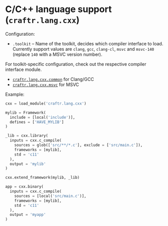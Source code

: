 # C/C++ language support (`craftr.lang.cxx`)

Configuration:

- `.toolkit` &ndash; Name of the toolkit, decides which compiler interface to
  load. Currently support values are `clang`, `gcc`, `clang-cl`, `msvc` and
  `msvc-140` (replace `140` with a MSVC version number).

For toolkit-specific configuration, check out the respective compiler
interface module.

- [`craftr.lang.cxx.common`](../craftr.lang.cxx.common) for Clang/GCC
- [`craftr.lang.cxx.msvc`](../craftr.lang.cxx.msvc) for MSVC

Example:

```python
cxx = load_module('craftr.lang.cxx')

mylib = Framework(
  include = [local('include')],
  defines = ['HAVE_MYLIB']
)

_lib = cxx.library(
  inputs = cxx.c_compile(
    sources = glob(['src/**/*.c'], exclude = ['src/main.c']),
    frameworks = [mylib],
    std = 'c11'
  ),
  output = 'mylib'
)

cxx.extend_framework(mylib, _lib)

app = cxx.binary(
  inputs = cxx.c_compile(
    sources = [local('src/main.c')],
    frameworks = [mylib],
    std = 'c11'
  ),
  output = 'myapp'
)
```
